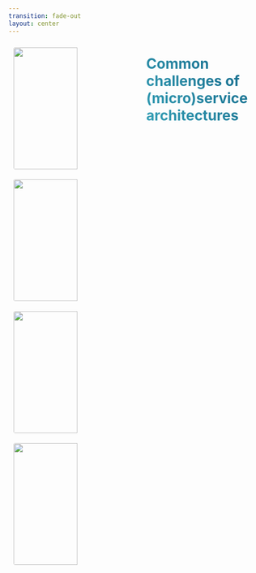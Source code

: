 ```yaml
---
transition: fade-out
layout: center
---
```


<div>
    <img class="column" src="https://media.giphy.com/media/v1.Y2lkPTc5MGI3NjExeTFiYjB3ZjFpZXpjZ3I2ZnBhY3FkenNianp0dnp1d3BoOWoyZjFwdSZlcD12MV9naWZzX3NlYXJjaCZjdD1n/5Ztn33chuvutW/giphy.gif">
    <img class="column" src="https://media3.giphy.com/media/v1.Y2lkPTc5MGI3NjExZGNmbzNmNDFjNnUzZHF5Ymp0a2Vnb3F4a3lnOW41aTJyNW1xNzByZCZlcD12MV9pbnRlcm5hbF9naWZfYnlfaWQmY3Q9Zw/xUPGcJU55vuGH8Hfeo/giphy.gif">
</div>


<div>
    <h1>Common challenges of (micro)service architectures</h1>
</div>


<div>
    <img class="column" src="https://media.giphy.com/media/v1.Y2lkPTc5MGI3NjExeWxyY3BydmlnYmFkNXV1aDN3ajh1MG54emw1emMwNnE1ZTFieXJ2dSZlcD12MV9naWZzX3NlYXJjaCZjdD1n/L1c9OhVM5LFg4gnQqT/giphy.gif">
    <img class="column" src="https://media3.giphy.com/media/v1.Y2lkPTc5MGI3NjExdDA2MmVpb296cjVqOXM1a3lrcTJqcjZoYnBibHJtdGI3c3BmNmdxNSZlcD12MV9pbnRlcm5hbF9naWZfYnlfaWQmY3Q9Zw/Y1L0dHsQrUpkv8Org7/giphy.gif">
</div>

<style>
  .column {
        float: left;
        width: 50%;
    }
  img {
    padding: 10px;
    border-radius: 5%;
    height: 240px;
    width: 360px;
  }

  h1 {
  background-color:  linear-gradient(180deg, #271817 0%, #27181700 100%);
  background-image: linear-gradient(45deg, #4EC5D4 10%, #146b8c 90%);
  background-size: 100%;
  -webkit-background-clip: text;
  -moz-background-clip: text;
  -webkit-text-fill-color: transparent;
  -moz-text-fill-color: transparent;
}
</style>